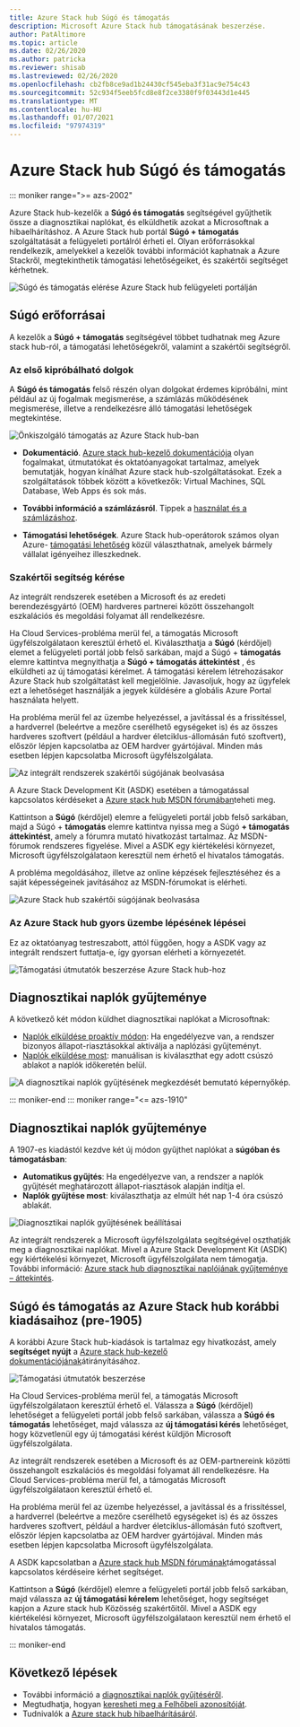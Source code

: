 ```yaml
---
title: Azure Stack hub Súgó és támogatás
description: Microsoft Azure Stack hub támogatásának beszerzése.
author: PatAltimore
ms.topic: article
ms.date: 02/26/2020
ms.author: patricka
ms.reviewer: shisab
ms.lastreviewed: 02/26/2020
ms.openlocfilehash: cb2fb8ce9ad1b24430cf545eba3f31ac9e754c43
ms.sourcegitcommit: 52c934f5eeb5fcd8e8f2ce3380f9f03443d1e445
ms.translationtype: MT
ms.contentlocale: hu-HU
ms.lasthandoff: 01/07/2021
ms.locfileid: "97974319"
---
```

# <a name="azure-stack-hub-help-and-support"></a>Azure Stack hub Súgó és támogatás

::: moniker range=">= azs-2002"

Azure Stack hub-kezelők a **Súgó és támogatás** segítségével gyűjthetik össze a diagnosztikai naplókat, és elküldhetik azokat a Microsoftnak a hibaelhárításhoz. A Azure Stack hub portál **Súgó + támogatás** szolgáltatását a felügyeleti portálról érheti el. Olyan erőforrásokkal rendelkezik, amelyekkel a kezelők további információt kaphatnak a Azure Stackről, megtekinthetik támogatási lehetőségeiket, és szakértői segítséget kérhetnek.  

![Súgó és támogatás elérése Azure Stack hub felügyeleti portálján](media/azure-stack-help-and-support/help-and-support.png)

## <a name="help-resources"></a>Súgó erőforrásai

A kezelők a **Súgó + támogatás** segítségével többet tudhatnak meg Azure stack hub-ról, a támogatási lehetőségekről, valamint a szakértői segítségről.

### <a name="things-to-try-first"></a>Az első kipróbálható dolgok

A **Súgó és támogatás** felső részén olyan dolgokat érdemes kipróbálni, mint például az új fogalmak megismerése, a számlázás működésének megismerése, illetve a rendelkezésre álló támogatási lehetőségek megtekintése.

![Önkiszolgáló támogatás az Azure Stack hub-ban](media/azure-stack-help-and-support/get-support-tiles.png)

- **Dokumentáció**. [Azure stack hub-kezelő dokumentációja](index.yml) olyan fogalmakat, útmutatókat és oktatóanyagokat tartalmaz, amelyek bemutatják, hogyan kínálhat Azure stack hub-szolgáltatásokat. Ezek a szolgáltatások többek között a következők: Virtual Machines, SQL Database, Web Apps és sok más.

- **További információ a számlázásról**. Tippek a [használat és a számlázáshoz](azure-stack-billing-and-chargeback.md).

- **Támogatási lehetőségek**. Azure Stack hub-operátorok számos olyan Azure- [támogatási lehetőség](./azure-stack-manage-basics.md) közül választhatnak, amelyek bármely vállalat igényeihez illeszkednek.

### <a name="get-expert-help"></a>Szakértői segítség kérése

Az integrált rendszerek esetében a Microsoft és az eredeti berendezésgyártó (OEM) hardveres partnerei között összehangolt eszkalációs és megoldási folyamat áll rendelkezésre.

Ha Cloud Services-probléma merül fel, a támogatás Microsoft ügyfélszolgálataon keresztül érhető el. Kiválaszthatja a **Súgó** (kérdőjel) elemet a felügyeleti portál jobb felső sarkában, majd a Súgó + **támogatás** elemre kattintva megnyithatja a **Súgó + támogatás áttekintést** , és elküldheti az új támogatási kérelmet. A támogatási kérelem létrehozásakor Azure Stack hub szolgáltatást kell megjelölnie. Javasoljuk, hogy az ügyfelek ezt a lehetőséget használják a jegyek küldésére a globális Azure Portal használata helyett.

Ha probléma merül fel az üzembe helyezéssel, a javítással és a frissítéssel, a hardverrel (beleértve a mezőre cserélhető egységeket is) és az összes hardveres szoftvert (például a hardver életciklus-állomásán futó szoftvert), először lépjen kapcsolatba az OEM hardver gyártójával. Minden más esetben lépjen kapcsolatba Microsoft ügyfélszolgálata.

![Az integrált rendszerek szakértői súgójának beolvasása](media/azure-stack-help-and-support/get-support-integrated.png)

A Azure Stack Development Kit (ASDK) esetében a támogatással kapcsolatos kérdéseket a [Azure stack hub MSDN fórumában](https://social.msdn.microsoft.com/Forums/azure/home?forum=azurestack)teheti meg.

Kattintson a **Súgó** (kérdőjel) elemre a felügyeleti portál jobb felső sarkában, majd a Súgó + **támogatás** elemre kattintva nyissa meg a Súgó **+ támogatás áttekintést**, amely a fórumra mutató hivatkozást tartalmaz. Az MSDN-fórumok rendszeres figyelése. Mivel a ASDK egy kiértékelési környezet, Microsoft ügyfélszolgálataon keresztül nem érhető el hivatalos támogatás.

A probléma megoldásához, illetve az online képzések fejlesztéséhez és a saját képességeinek javításához az MSDN-fórumokat is elérheti.

![Azure Stack hub szakértői súgójának beolvasása](media/azure-stack-help-and-support/get-support-cards.png)

### <a name="get-up-to-speed-with-azure-stack-hub"></a>Az Azure Stack hub gyors üzembe lépésének lépései

Ez az oktatóanyag testreszabott, attól függően, hogy a ASDK vagy az integrált rendszert futtatja-e, így gyorsan elérheti a környezetét.

![Támogatási útmutatók beszerzése Azure Stack hub-hoz](media/azure-stack-help-and-support/get-support-tutorials.png)

## <a name="diagnostic-log-collection"></a>Diagnosztikai naplók gyűjteménye

A következő két módon küldhet diagnosztikai naplókat a Microsoftnak:

- [Naplók elküldése proaktív módon](./azure-stack-diagnostic-log-collection-overview.md#send-logs-proactively): Ha engedélyezve van, a rendszer bizonyos állapot-riasztásokkal aktiválja a naplózási gyűjteményt.
- [Naplók elküldése most](./azure-stack-diagnostic-log-collection-overview.md#send-logs-now): manuálisan is kiválaszthat egy adott csúszó ablakot a naplók időkeretén belül.

![A diagnosztikai naplók gyűjtésének megkezdését bemutató képernyőkép.](media/azure-stack-help-and-support/banner-enable-automatic-log-collection.png)

::: moniker-end
::: moniker range="<= azs-1910"

## <a name="diagnostic-log-collection"></a>Diagnosztikai naplók gyűjteménye

A 1907-es kiadástól kezdve két új módon gyűjthet naplókat a **súgóban és támogatásban**:

- **Automatikus gyűjtés**: Ha engedélyezve van, a rendszer a naplók gyűjtését meghatározott állapot-riasztások alapján indítja el.
- **Naplók gyűjtése most**: kiválaszthatja az elmúlt hét nap 1-4 óra csúszó ablakát.

![Diagnosztikai naplók gyűjtésének beállításai](media/azure-stack-automatic-log-collection/azure-stack-log-collection-overview.png)

Az integrált rendszerek a Microsoft ügyfélszolgálata segítségével oszthatják meg a diagnosztikai naplókat. Mivel a Azure Stack Development Kit (ASDK) egy kiértékelési környezet, Microsoft ügyfélszolgálata nem támogatja. További információ: [Azure stack hub diagnosztikai naplójának gyűjteménye – áttekintés](azure-stack-diagnostic-log-collection-overview.md).

## <a name="help-and-support-for-earlier-releases-azure-stack-hub-pre-1905"></a>Súgó és támogatás az Azure Stack hub korábbi kiadásaihoz (pre-1905)

A korábbi Azure Stack hub-kiadások is tartalmaz egy hivatkozást, amely **segítséget nyújt** a [Azure stack hub-kezelő dokumentációjának](./index.yml)átirányításához.

![Támogatási útmutatók beszerzése](media/azure-stack-help-and-support/get-support-previous.png)

Ha Cloud Services-probléma merül fel, a támogatás Microsoft ügyfélszolgálataon keresztül érhető el. Válassza a **Súgó** (kérdőjel) lehetőséget a felügyeleti portál jobb felső sarkában, válassza a **Súgó és támogatás** lehetőséget, majd válassza az **új támogatási kérés** lehetőséget, hogy közvetlenül egy új támogatási kérést küldjön Microsoft ügyfélszolgálata.

Az integrált rendszerek esetében a Microsoft és az OEM-partnereink közötti összehangolt eszkalációs és megoldási folyamat áll rendelkezésre. Ha Cloud Services-probléma merül fel, a támogatás Microsoft ügyfélszolgálataon keresztül érhető el.

Ha probléma merül fel az üzembe helyezéssel, a javítással és a frissítéssel, a hardverrel (beleértve a mezőre cserélhető egységeket is) és az összes hardveres szoftvert, például a hardver életciklus-állomásán futó szoftvert, először lépjen kapcsolatba az OEM hardver gyártójával. Minden más esetben lépjen kapcsolatba Microsoft ügyfélszolgálata.

A ASDK kapcsolatban a [Azure stack hub MSDN fórumának](https://social.msdn.microsoft.com/Forums/azure/home?forum=azurestack)támogatással kapcsolatos kérdéseire kérhet segítséget.

Kattintson a **Súgó** (kérdőjel) elemre a felügyeleti portál jobb felső sarkában, majd válassza az **új támogatási kérelem** lehetőséget, hogy segítséget kapjon a Azure stack hub Közösség szakértőitől. Mivel a ASDK egy kiértékelési környezet, Microsoft ügyfélszolgálataon keresztül nem érhető el hivatalos támogatás.

::: moniker-end

## <a name="next-steps"></a>Következő lépések

- További információ a [diagnosztikai naplók gyűjtéséről](./azure-stack-diagnostic-log-collection-overview.md).
- Megtudhatja, hogyan [keresheti meg a Felhőbeli azonosítóját](azure-stack-find-cloud-id.md).
- Tudnivalók a [Azure stack hub hibaelhárításáról](azure-stack-troubleshooting.md).